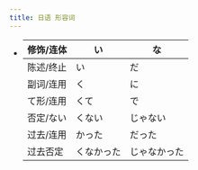 ```yaml
---
title: 日语 形容词
---
```


-
  | 修饰/连体 | い             | な               |
  | --------- | -------------- | ---------------- |
  | 陈述/终止 | い             | だ               |
  | 副词/连用 | く             | に               |
  | て形/连用 | くて           | で               |
  | 否定/ない      | くない         | じゃない         |
  | 过去/连用 | かった         | だった           |
  | 过去否定  | くなかった     | じゃなかった     |